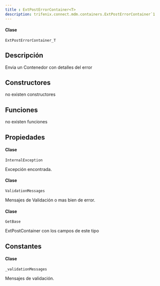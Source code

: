 ```yaml
---
title : ExtPostErrorContainer<T>
description: trifenix.connect.mdm.containers.ExtPostErrorContainer`1
---
```




<CodeBlock slots = 'heading, code' repeat = '1' languages = 'C#' />

#### Clase
```
ExtPostErrorContainer_T
```

## Descripción
Envia un Contenedor con detalles del error
## Constructores

no existen constructores


## Funciones

no existen funciones

## Propiedades

<CodeBlock slots = 'heading, code' repeat = '1' languages = 'C#' />

#### Clase
```
InternalException
```

Excepción encontrada.
<CodeBlock slots = 'heading, code' repeat = '1' languages = 'C#' />

#### Clase
```
ValidationMessages
```

Mensajes de Validación o mas bien de error.
<CodeBlock slots = 'heading, code' repeat = '1' languages = 'C#' />

#### Clase
```
GetBase
```

ExtPostContainer con los campos de este tipo
## Constantes
<CodeBlock slots = 'heading, code' repeat = '1' languages = 'C#' />

#### Clase
```
_validationMessages
```

Mensajes de validación.
